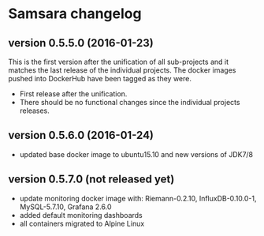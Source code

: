# Samsara changelog


## version 0.5.5.0 (2016-01-23)

This is the first version after the unification of all sub-projects and it matches
the last release of the individual projects.
The docker images pushed into DockerHub have been tagged as they were.

  * First release after the unification.
  * There should be no functional changes since the individual projects releases.


## version 0.5.6.0 (2016-01-24)

  * updated base docker image to ubuntu15.10 and new versions of JDK7/8

## version 0.5.7.0 (not released yet)

  * update monitoring docker image with: Riemann-0.2.10, InfluxDB-0.10.0-1, MySQL-5.7.10, Grafana 2.6.0
  * added default monitoring dashboards
  * all containers migrated to Alpine Linux
